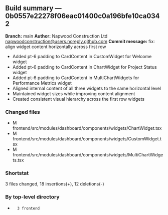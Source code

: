 ## Build summary — 0b0557e22278f06eac01400c0a196bfe10ca0342

**Branch:** main
**Author:** Napwood Construction Ltd <napwoodconstruction@users.noreply.github.com>
**Commit message:** fix: align widget content horizontally across first row

- Added pt-6 padding to CardContent in CustomWidget for Welcome widget
- Added pt-6 padding to CardContent in ChartWidget for Project Status widget
- Added pt-6 padding to CardContent in MultiChartWidgets for Performance Metrics widget
- Aligned internal content of all three widgets to the same horizontal level
- Maintained widget sizes while improving content alignment
- Created consistent visual hierarchy across the first row widgets

### Changed files
 - M	frontend/src/modules/dashboard/components/widgets/ChartWidget.tsx
 - M	frontend/src/modules/dashboard/components/widgets/CustomWidget.tsx
 - M	frontend/src/modules/dashboard/components/widgets/MultiChartWidgets.tsx

### Shortstat
 3 files changed, 18 insertions(+), 12 deletions(-)

### By top-level directory
 -       3 frontend

